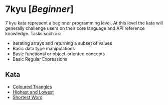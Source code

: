 # 7kyu [*Beginner*]
7 kyu kata represent a beginner programming level. At this level the kata will generally challenge users on their core language and API reference knowledge. Tasks such as:  
- Iterating arrays and returning a subset of values  
- Basic data type manipulations  
- Basic functional or object-oriented concepts  
- Basic Regular Expressions

## Kata

- [Coloured Triangles](https://www.codewars.com/kata/coloured-triangles)
- [Highest and Lowest](https://www.codewars.com/kata/highest-and-lowest)
- [Shortest Word](https://www.codewars.com/kata/shortest-word)
